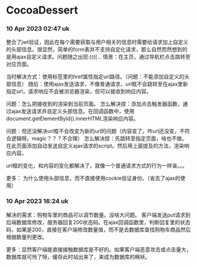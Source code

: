# CocoaDessert

### 10 Apr 2023 02:47 uk
整合了jwt验证，因此在每个需要获取与用户相关的信息时需要给请求加上自定义的头部信息。很显然，简单的form表并不支持自定化请求，那么自然而然想到的是用ajax自定义请求。问题随之出现:((((...
情景：在主页，通过导航栏点击跳转至对应页面。

当时解决方式：使用<a>标签里的href属性指定url路径。（问题：不能添加自定义的头部信息）
随后：使用ajax发送请求，不像普通请求，url框不会跳转至在ajax里新指定url，请求响应不会被浏览器渲染，但可以接收到响应内容。

问题：怎么把接收到的渲染到当前页面。
怎么解决捏：添加点击触发器函数，通过ajax发送请求并自定义头部信息。在回调函数中，使用document.getElementById().innerHTML渲染响应内容。

问题：但还没解决url框不会改变为新的url的问题（内容变了，咋url还没变，不符合逻辑呀。magic？？？不合理）
怎么解决捏：先跳转至指定页面，啥也不做。在此页面添加自动发送自定义ajax请求的script。然后用上面提及的方法，渲染响应内容。

url框的变化，和内容的变化都解决了，就像一个普通请求方式的行为一样诶。。。

更多：
为什么使用头部信息，而不直接使用cookie验证身份。（省去了ajax的使用）

### 10 Apr 2023 16:24 uk
解决的需求：购物车里的商品可以调节数量。没啥大问题。
客户端发送put请求到后端数据库修改，服务器回复200状态码。在ajax回调函数里，判断回复里的状态码，如果是200，直接在客户端修改数量值，而不是去数据库查找购物车商品然后根据数量列更改。

更多：显然客户端能直接接触数据库是不好的。如果客户端恶意攻击或点击量大，数据库就可怜了呀。缓存此时站出来了，来成为数据库的棉袄。
